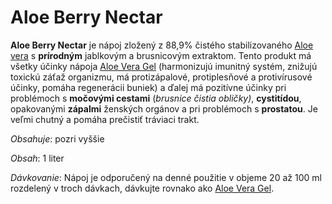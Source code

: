 Aloe Berry Nectar
=================

**Aloe Berry Nectar** je nápoj zložený z 88,9% čistého stabilizovaného [Aloe
vera]( ../bylinky/aloe-vera) s **prírodným** jablkovým a brusnicovým extraktom.
Tento produkt má všetky účinky nápoja [Aloe Vera
Gel](aloe-vera-gel) (harmonizujú imunitný
systém, znižujú toxickú záťaž organizmu, má protizápalové, protiplesňové a
protivírusové účinky, pomáha regenerácii buniek) a ďalej má pozitívne účinky pri
problémoch s **močovými cestami** (*brusnice čistia obličky)*, **cystitídou**,
opakovanými **zápalmi** ženských orgánov a pri problémoch s **prostatou**. Je
veľmi chutný a pomáha prečistiť tráviaci trakt.

*Obsahuje*: pozri vyššie

*Obsah*: 1 liter

*Dávkovanie*: Nápoj je odporučený na denné použitie v objeme 20 až 100 ml
rozdelený v troch dávkach, dávkujte rovnako ako [Aloe Vera
Gel](aloe-vera-gel).

